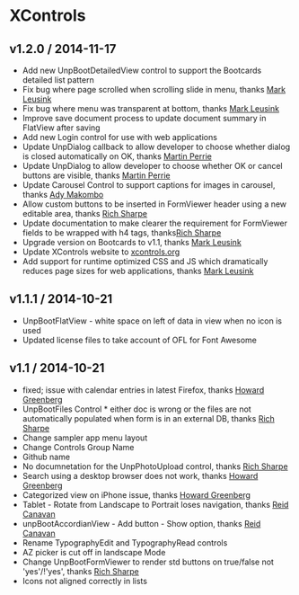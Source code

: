 # XControls

## v1.2.0 / 2014-11-17

* Add new UnpBootDetailedView control to support the Bootcards detailed list pattern
* Fix bug where page scrolled when scrolling slide in menu, thanks [Mark Leusink](https://github.com/markleusink)
* Fix bug where menu was transparent at bottom, thanks [Mark Leusink](https://github.com/markleusink)
* Improve save document process to update document summary in FlatView after saving
* Add new Login control for use with web applications
* Update UnpDialog callback to allow developer to choose whether dialog is closed automatically on OK, thanks [Martin Perrie](https://github.com/martinperrie)
* Update UnpDialog to allow developer to choose whether OK or cancel buttons are visible, thanks [Martin Perrie](https://github.com/martinperrie)
* Update Carousel Control to support captions for images in carousel, thanks [Ady Makombo](https://github.com/adymakombo)
* Allow custom buttons to be inserted in FormViewer header using a new editable area, thanks [Rich Sharpe](https://github.com/richsharpe)
* Update documentation to make clearer the requirement for FormViewer fields to be wrapped with h4 tags, thanks[Rich Sharpe](https://github.com/richsharpe)
* Upgrade version on Bootcards to v1.1, thanks [Mark Leusink](https://github.com/markleusink)
* Update XControls website to [xcontrols.org](http://xcontrols.org)
* Add support for runtime optimized CSS and JS which dramatically reduces page sizes for web applications, thanks [Mark Leusink](https://github.com/markleusink)

## v1.1.1 / 2014-10-21

* UnpBootFlatView - white space on left of data in view when no icon is used
* Updated license files to take account of OFL for Font Awesome

## v1.1 / 2014-10-21

* fixed; issue with calendar entries in latest Firefox, thanks [Howard Greenberg](https://github.com/howardtlcc)
* UnpBootFiles Control * either doc is wrong or the files are not automatically populated when form is in an external DB, thanks [Rich Sharpe](https://github.com/richsharpe)
* Change sampler app menu layout
* Change Controls Group Name
* Github name
* No documnetation for the UnpPhotoUpload control, thanks [Rich Sharpe](https://github.com/richsharpe)
* Search using a desktop browser does not work, thanks [Howard Greenberg](https://github.com/howardtlcc)
* Categorized view on iPhone issue, thanks [Howard Greenberg](https://github.com/howardtlcc)
* Tablet - Rotate from Landscape to Portrait loses navigation, thanks [Reid Canavan](https://github.com/reidcanavan)
* unpBootAccordianView - Add button - Show option, thanks [Reid Canavan](https://github.com/reidcanavan)
* Rename TypographyEdit and TypographyRead controls
* AZ picker is cut off in landscape Mode
* Change UnpBootFormViewer to render std buttons on true/false not 'yes'/!'yes', thanks [Rich Sharpe](https://github.com/richsharpe)
* Icons not aligned correctly in lists